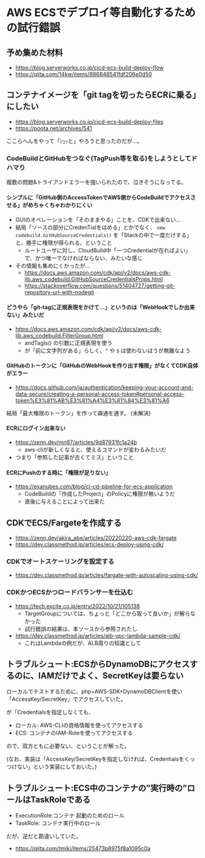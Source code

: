 # AWS ECSでデプロイ等自動化するための試行錯誤

## 予め集めた材料

- https://blog.serverworks.co.jp/cicd-ecs-build-deploy-flow
- https://qiita.com/14kw/items/886848541fdf206e0d50

## コンテナイメージを「git tagを切ったらECRに乗る」にしたい

- https://blog.serverworks.co.jp/cicd-ecs-build-deploy-files
- https://poota.net/archives/541

ここらへんをやって「ｼｭｯと」やろうと思ったのだが…。

### CodeBuildとGitHubをつなぐ(TagPush等を取る)をしようとしてドハマり

複数の問題&トライアンドエラーを強いられたので、泣きそうになってる。

#### シンプルに「GitHub側のAccessTokenでAWS側からCodeBuildでアクセスさせる」がめちゃくちゃわかりにくい

- GUIのオペレーションを「そのままやる」ことを、CDKで出来ない…
- 結局「ソースの部分にCredenTialをはめる」とかでなく、 `new codebuild.GitHubSourceCredentials()` を「Stackの中で一度だけする」と、勝手に権限が得られる、ということ
  - ルートユーザに対し、CloudBuild中「一つCredentialが在ればよい」で、かつ唯一でなければならない、みたいな感じ
- その情報も集めにくかったが…
  - https://docs.aws.amazon.com/cdk/api/v2/docs/aws-cdk-lib.aws_codebuild.GitHubSourceCredentialsProps.html
  - https://stackoverflow.com/questions/51404727/getting-git-repository-url-with-nodegit


#### どうやら「git-tagに正規表現をかけて…」というのは「WebHookでしか出来ない」みたいだ

- https://docs.aws.amazon.com/cdk/api/v2/docs/aws-cdk-lib.aws_codebuild.FilterGroup.html
  - andTagIs() の引数に正規表現を使う
  - が「前に文字列がある」らしく、`^` や `$` は使わないほうが無難なよう

#### GitHubのトークンに「GitHubのWebHookを作り出す権限」がなくてCDK自体がエラー

- https://docs.github.com/ja/authentication/keeping-your-account-and-data-secure/creating-a-personal-access-token#personal-access-token%E3%81%AB%E3%81%A4%E3%81%84%E3%81%A6

結局「最大権限のトークン」を作って疎通を通す。 (未解決)


#### ECRにログイン出来ない

- https://zenn.dev/mn87/articles/9d87931fc1a24b
  - aws-cliが新しくなると、使えるコマンドが変わるみたいだ
- つまり「参照した記事が古くてミス」ということ

#### ECRにPushのする時に「権限が足りない」

- https://exanubes.com/blog/ci-cd-pipeline-for-ecs-application
  - CodeBuildの「作成したProject」のPolicyに権限が無いようだ
  - 直後に与えることによって出来た

## CDKでECS/Fargeteを作成する

- https://zenn.dev/akira_abe/articles/20220220-aws-cdk-fargate
- https://dev.classmethod.jp/articles/ecs-deploy-using-cdk/

### CDKでオートスケーリングを設定する

- https://dev.classmethod.jp/articles/fargate-with-autoscaling-using-cdk/

### CDKかつECSかつロードバランサーを仕込む

- https://tech.excite.co.jp/entry/2022/10/21/105138
  - TargetGroupについては、ちょっと「どこから取って良いか」が解らなかった
  - 試行錯誤の結果は、本ソースから参照されたし
- https://dev.classmethod.jp/articles/alb-vpc-lambda-sample-cdk/
  - これはLambdaの例だが、ALB周りの知識として

## トラブルシュート:ECSからDynamoDBにアクセスするのに、IAMだけでよく、SecretKeyは要らない

ローカルでテストするために、php+AWS-SDK+DynamoDBClientを使い「AccessKey/SecretKey」でアクセスしていた。

が「Credentialsを指定しなくても、

- ローカル: AWS-CLIの資格情報を使ってアクセスする
- ECS: コンテナのIAM-Roleを使ってアクセスする

ので、双方ともに必要ない、ということが解った。

(なお、実装は「AccessKey/SecretKeyを指定しなければ、Credentialsをくっつけない」という実装にしておいた。)

## トラブルシュート:ECS中のコンテナの”実行時の”ロールはTaskRoleである

- ExecutionRole:コンテナ 起動のためのロール
- TaskRole: コンテナ実行中のロール

だが、逆だと勘違いしていた。

- https://qiita.com/tmiki/items/25473b8975f8a1095c0a
